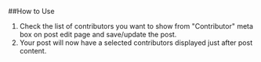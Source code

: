 ##How to Use
1. Check the list of contributors you want to show from "Contributor" meta box on post edit page and save/update the post.
2. Your post will now have a selected contributors displayed just after post content.
